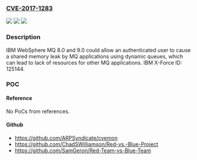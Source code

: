 ### [CVE-2017-1283](https://cve.mitre.org/cgi-bin/cvename.cgi?name=CVE-2017-1283)
![](https://img.shields.io/static/v1?label=Product&message=MQ&color=blue)
![](https://img.shields.io/static/v1?label=Version&message=n%2Fa&color=blue)
![](https://img.shields.io/static/v1?label=Vulnerability&message=Denial%20of%20Service&color=brighgreen)

### Description

IBM WebSphere MQ 8.0 and 9.0 could allow an authenticated user to cause a shared memory leak by MQ applications using dynamic queues, which can lead to lack of resources for other MQ applications. IBM X-Force ID: 125144.

### POC

#### Reference
No PoCs from references.

#### Github
- https://github.com/ARPSyndicate/cvemon
- https://github.com/ChadSWilliamson/Red-vs.-Blue-Project
- https://github.com/SamGeron/Red-Team-vs-Blue-Team

